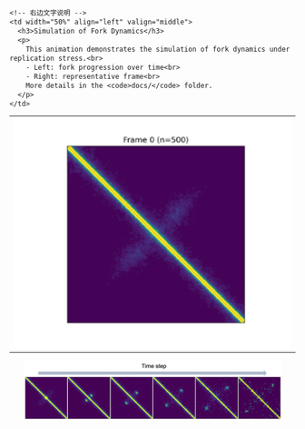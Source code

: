 <!-- 第一行：左图 + 右说明 -->
<table>
  <tr>
    <!-- 左边动态图 -->
    <td width="50%" align="center">
      <img src="https://github.com/zzdzr/ForkSimulation/blob/main/img/simulations3.gif" width="100%" />
    </td>

    <!-- 右边文字说明 -->
    <td width="50%" align="left" valign="middle">
      <h3>Simulation of Fork Dynamics</h3>
      <p>
        This animation demonstrates the simulation of fork dynamics under replication stress.<br>
        - Left: fork progression over time<br>
        - Right: representative frame<br>
        More details in the <code>docs/</code> folder.
      </p>
    </td>
  </tr>
</table>

<!-- 第二行：整行静态图 -->
<p align="center">
  <img src="https://github.com/zzdzr/ForkSimulation/blob/main/img/simulations2.png" width="90%" />
</p>
